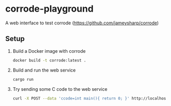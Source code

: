 # corrode-playground
A web interface to test corrode (https://github.com/jameysharp/corrode)

## Setup
1. Build a Docker image with corrode

    ```bash
    docker build -t corrode:latest .
    ```

1. Build and run the web service

    ```bash
    cargo run
    ```

1. Try sending some C code to the web service

   ```bash
   curl -X POST --data 'ccode=int main(){ return 0; }' http://localhost:6767/corrode
   ```
